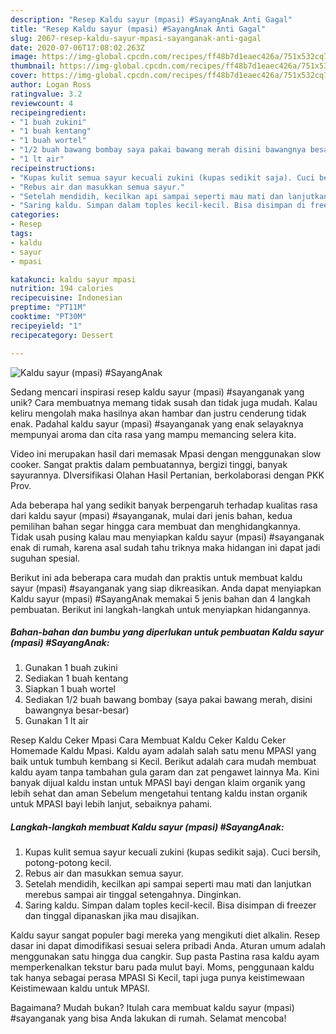 ```yaml
---
description: "Resep Kaldu sayur (mpasi) #SayangAnak Anti Gagal"
title: "Resep Kaldu sayur (mpasi) #SayangAnak Anti Gagal"
slug: 2067-resep-kaldu-sayur-mpasi-sayanganak-anti-gagal
date: 2020-07-06T17:08:02.263Z
image: https://img-global.cpcdn.com/recipes/ff48b7d1eaec426a/751x532cq70/kaldu-sayur-mpasi-sayanganak-foto-resep-utama.jpg
thumbnail: https://img-global.cpcdn.com/recipes/ff48b7d1eaec426a/751x532cq70/kaldu-sayur-mpasi-sayanganak-foto-resep-utama.jpg
cover: https://img-global.cpcdn.com/recipes/ff48b7d1eaec426a/751x532cq70/kaldu-sayur-mpasi-sayanganak-foto-resep-utama.jpg
author: Logan Ross
ratingvalue: 3.2
reviewcount: 4
recipeingredient:
- "1 buah zukini"
- "1 buah kentang"
- "1 buah wortel"
- "1/2 buah bawang bombay saya pakai bawang merah disini bawangnya besarbesar"
- "1 lt air"
recipeinstructions:
- "Kupas kulit semua sayur kecuali zukini (kupas sedikit saja). Cuci bersih, potong-potong kecil."
- "Rebus air dan masukkan semua sayur."
- "Setelah mendidih, kecilkan api sampai seperti mau mati dan lanjutkan merebus sampai air tinggal setengahnya. Dinginkan."
- "Saring kaldu. Simpan dalam toples kecil-kecil. Bisa disimpan di freezer dan tinggal dipanaskan jika mau disajikan."
categories:
- Resep
tags:
- kaldu
- sayur
- mpasi

katakunci: kaldu sayur mpasi 
nutrition: 194 calories
recipecuisine: Indonesian
preptime: "PT11M"
cooktime: "PT30M"
recipeyield: "1"
recipecategory: Dessert

---
```



![Kaldu sayur (mpasi) #SayangAnak](https://img-global.cpcdn.com/recipes/ff48b7d1eaec426a/751x532cq70/kaldu-sayur-mpasi-sayanganak-foto-resep-utama.jpg)

Sedang mencari inspirasi resep kaldu sayur (mpasi) #sayanganak yang unik? Cara membuatnya memang tidak susah dan tidak juga mudah. Kalau keliru mengolah maka hasilnya akan hambar dan justru cenderung tidak enak. Padahal kaldu sayur (mpasi) #sayanganak yang enak selayaknya mempunyai aroma dan cita rasa yang mampu memancing selera kita.

Video ini merupakan hasil dari memasak Mpasi dengan menggunakan slow cooker. Sangat praktis dalam pembuatannya, bergizi tinggi, banyak sayurannya. DIversifikasi Olahan Hasil Pertanian, berkolaborasi dengan PKK Prov.

Ada beberapa hal yang sedikit banyak berpengaruh terhadap kualitas rasa dari kaldu sayur (mpasi) #sayanganak, mulai dari jenis bahan, kedua pemilihan bahan segar hingga cara membuat dan menghidangkannya. Tidak usah pusing kalau mau menyiapkan kaldu sayur (mpasi) #sayanganak enak di rumah, karena asal sudah tahu triknya maka hidangan ini dapat jadi suguhan spesial.


Berikut ini ada beberapa cara mudah dan praktis untuk membuat kaldu sayur (mpasi) #sayanganak yang siap dikreasikan. Anda dapat menyiapkan Kaldu sayur (mpasi) #SayangAnak memakai 5 jenis bahan dan 4 langkah pembuatan. Berikut ini langkah-langkah untuk menyiapkan hidangannya.

<!--inarticleads1-->

##### Bahan-bahan dan bumbu yang diperlukan untuk pembuatan Kaldu sayur (mpasi) #SayangAnak:

1. Gunakan 1 buah zukini
1. Sediakan 1 buah kentang
1. Siapkan 1 buah wortel
1. Sediakan 1/2 buah bawang bombay (saya pakai bawang merah, disini bawangnya besar-besar)
1. Gunakan 1 lt air


Resep Kaldu Ceker Mpasi Cara Membuat Kaldu Ceker Kaldu Ceker Homemade Kaldu Mpasi. Kaldu ayam adalah salah satu menu MPASI yang baik untuk tumbuh kembang si Kecil. Berikut adalah cara mudah membuat kaldu ayam tanpa tambahan gula garam dan zat pengawet lainnya Ma. Kini banyak dijual kaldu instan untuk MPASI bayi dengan klaim organik yang lebih sehat dan aman Sebelum mengetahui tentang kaldu instan organik untuk MPASI bayi lebih lanjut, sebaiknya pahami. 

<!--inarticleads2-->

##### Langkah-langkah membuat Kaldu sayur (mpasi) #SayangAnak:

1. Kupas kulit semua sayur kecuali zukini (kupas sedikit saja). Cuci bersih, potong-potong kecil.
1. Rebus air dan masukkan semua sayur.
1. Setelah mendidih, kecilkan api sampai seperti mau mati dan lanjutkan merebus sampai air tinggal setengahnya. Dinginkan.
1. Saring kaldu. Simpan dalam toples kecil-kecil. Bisa disimpan di freezer dan tinggal dipanaskan jika mau disajikan.


Kaldu sayur sangat populer bagi mereka yang mengikuti diet alkalin. Resep dasar ini dapat dimodifikasi sesuai selera pribadi Anda. Aturan umum adalah menggunakan satu hingga dua cangkir. Sup pasta Pastina rasa kaldu ayam memperkenalkan tekstur baru pada mulut bayi. Moms, penggunaan kaldu tak hanya sebagai perasa MPASI Si Kecil, tapi juga punya keistimewaan Keistimewaan kaldu untuk MPASI. 

Bagaimana? Mudah bukan? Itulah cara membuat kaldu sayur (mpasi) #sayanganak yang bisa Anda lakukan di rumah. Selamat mencoba!
